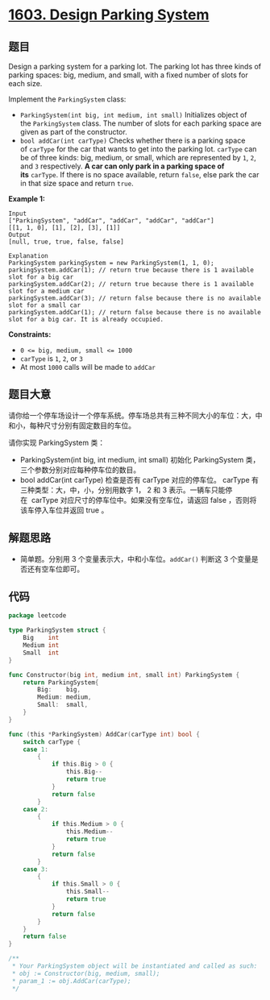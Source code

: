 # [1603. Design Parking System](https://leetcode.com/problems/design-parking-system/)


## 题目

Design a parking system for a parking lot. The parking lot has three kinds of parking spaces: big, medium, and small, with a fixed number of slots for each size.

Implement the `ParkingSystem` class:

- `ParkingSystem(int big, int medium, int small)` Initializes object of the `ParkingSystem` class. The number of slots for each parking space are given as part of the constructor.
- `bool addCar(int carType)` Checks whether there is a parking space of `carType` for the car that wants to get into the parking lot. `carType` can be of three kinds: big, medium, or small, which are represented by `1`, `2`, and `3` respectively. **A car can only park in a parking space of its** `carType`. If there is no space available, return `false`, else park the car in that size space and return `true`.

**Example 1:**

```
Input
["ParkingSystem", "addCar", "addCar", "addCar", "addCar"]
[[1, 1, 0], [1], [2], [3], [1]]
Output
[null, true, true, false, false]

Explanation
ParkingSystem parkingSystem = new ParkingSystem(1, 1, 0);
parkingSystem.addCar(1); // return true because there is 1 available slot for a big car
parkingSystem.addCar(2); // return true because there is 1 available slot for a medium car
parkingSystem.addCar(3); // return false because there is no available slot for a small car
parkingSystem.addCar(1); // return false because there is no available slot for a big car. It is already occupied.
```

**Constraints:**

- `0 <= big, medium, small <= 1000`
- `carType` is `1`, `2`, or `3`
- At most `1000` calls will be made to `addCar`

## 题目大意

请你给一个停车场设计一个停车系统。停车场总共有三种不同大小的车位：大，中和小，每种尺寸分别有固定数目的车位。

请你实现 ParkingSystem 类：

- ParkingSystem(int big, int medium, int small) 初始化 ParkingSystem 类，三个参数分别对应每种停车位的数目。
- bool addCar(int carType) 检查是否有 carType 对应的停车位。 carType 有三种类型：大，中，小，分别用数字 1， 2 和 3 表示。一辆车只能停在  carType 对应尺寸的停车位中。如果没有空车位，请返回 false ，否则将该车停入车位并返回 true 。

## 解题思路

- 简单题。分别用 3 个变量表示大，中和小车位。`addCar()` 判断这 3 个变量是否还有空车位即可。

## 代码

```go
package leetcode

type ParkingSystem struct {
    Big    int
    Medium int
    Small  int
}

func Constructor(big int, medium int, small int) ParkingSystem {
    return ParkingSystem{
        Big:    big,
        Medium: medium,
        Small:  small,
    }
}

func (this *ParkingSystem) AddCar(carType int) bool {
    switch carType {
    case 1:
        {
            if this.Big > 0 {
                this.Big--
                return true
            }
            return false
        }
    case 2:
        {
            if this.Medium > 0 {
                this.Medium--
                return true
            }
            return false
        }
    case 3:
        {
            if this.Small > 0 {
                this.Small--
                return true
            }
            return false
        }
    }
    return false
}

/**
 * Your ParkingSystem object will be instantiated and called as such:
 * obj := Constructor(big, medium, small);
 * param_1 := obj.AddCar(carType);
 */
```